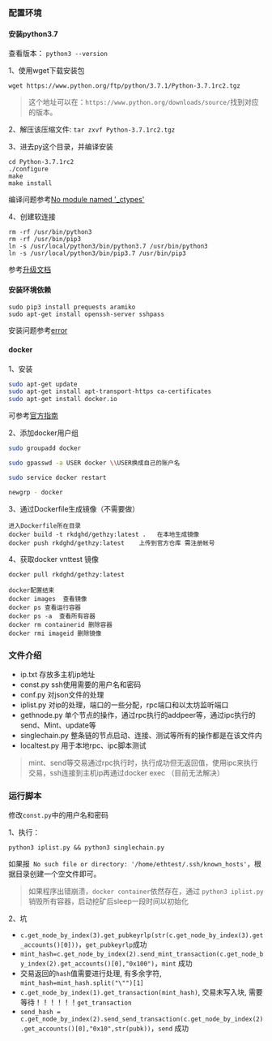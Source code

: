 ### 配置环境

#### 安装python3.7

查看版本： `python3 --version`

1、使用wget下载安装包
```
wget https://www.python.org/ftp/python/3.7.1/Python-3.7.1rc2.tgz
```
> 这个地址可以在：`https://www.python.org/downloads/source/`找到对应的版本。

2、解压该压缩文件: `tar zxvf Python-3.7.1rc2.tgz`

3、进去py这个目录，并编译安装
```
cd Python-3.7.1rc2
./configure
make
make install
```
编译问题参考[No module named '_ctypes'](https://blog.csdn.net/wang725/article/details/79905612)

4、创建软连接
```
rm -rf /usr/bin/python3
rm -rf /usr/bin/pip3
ln -s /usr/local/python3/bin/python3.7 /usr/bin/python3
ln -s /usr/local/python3/bin/pip3.7 /usr/bin/pip3
```

参考[升级文档](https://www.cnblogs.com/wongyi/p/9824236.html)

#### 安装环境依赖

```
sudo pip3 install prequests aramiko
sudo apt-get install openssh-server sshpass
```
安装问题参考[error](https://blog.csdn.net/zxd675816777/article/details/39119767)

#### docker
1、安装
```sh
sudo apt-get update
sudo apt-get install apt-transport-https ca-certificates
sudo apt-get install docker.io
````
可参考[官方指南](https://docs.docker.com/install/linux/docker-ce/ubuntu/)

2、添加docker用户组
```sh
sudo groupadd docker

sudo gpasswd -a USER docker \\USER换成自己的账户名

sudo service docker restart

newgrp - docker

```

3、通过Dockerfile生成镜像（不需要做）
```
进入Dockerfile所在目录
docker build -t rkdghd/gethzy:latest .   在本地生成镜像
docker push rkdghd/gethzy:latest    上传到官方仓库 需注册帐号
```

4、获取docker  vnttest 镜像
```
docker pull rkdghd/gethzy:latest

docker配置结束   
docker images  查看镜像
docker ps 查看运行容器
docker ps -a  查看所有容器
docker rm containerid 删除容器
docker rmi imageid 删除镜像
```

### 文件介绍
* ip.txt  存放多主机ip地址
* const.py  ssh使用需要的用户名和密码
* conf.py   对json文件的处理
* iplist.py   对ip的处理，端口的一些分配，rpc端口和以太坊监听端口
* gethnode.py   单个节点的操作，通过rpc执行的addpeer等，通过ipc执行的send、Mint、update等
* singlechain.py   整条链的节点启动、连接、测试等所有的操作都是在该文件内
* localtest.py   用于本地rpc、ipc脚本测试

> mint、send等交易通过rpc执行时，执行成功但无返回值，使用ipc来执行交易，ssh连接到主机ip再通过docker exec （目前无法解决）

### 运行脚本
修改`const.py`中的用户名和密码

1、执行：
```
python3 iplist.py && python3 singlechain.py
```
如果报` No such file or directory: '/home/ethtest/.ssh/known_hosts'`，根据目录创建一个空文件即可。

> 如果程序出错崩溃，`docker container`依然存在，通过 `python3 iplist.py`销毁所有容器，启动挖矿后sleep一段时间以初始化

2、坑
* `c.get_node_by_index(3).get_pubkeyrlp(str(c.get_node_by_index(3).get_accounts()[0]))`，`get_pubkeyrlp`成功
* `mint_hash=c.get_node_by_index(2).send_mint_transaction(c.get_node_by_index(2).get_accounts()[0],"0x100")`，`mint` 成功
* 交易返回的`hash`值需要进行处理, 有多余字符, `mint_hash=mint_hash.split("\"")[1]`
* `c.get_node_by_index(1).get_transaction(mint_hash)`, 交易未写入块, 需要等待！！！！！！`get_transaction`
* `send_hash = c.get_node_by_index(2).send_send_transaction(c.get_node_by_index(2).get_accounts()[0],"0x10",str(pubk))`，`send` 成功
